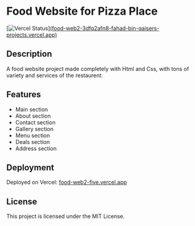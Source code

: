 # Food Website for Pizza Place

[![Vercel Status](https://vercel.com/fahad-bin-qaisers-projects/food-web2/deployments)][(food-web2-3dfq2afn8-fahad-bin-qaisers-projects.vercel.app)](https://vercel.com/fahad-bin-qaisers-projects/food-web2/Bh7w59ucGc8r5AxxF973FsKyd4fJ)

## Description

A food website project made completely with Html and Css, with tons of variety and services of the restaurent.

## Features

- Main section
- About section
- Contact section
- Gallery section
- Menu section
- Deals section
- Address section

## Deployment

Deployed on Vercel: [food-web2-five.vercel.app](https://food-web2-five.vercel.app)

## License

This project is licensed under the MIT License.
